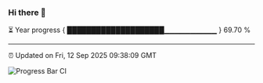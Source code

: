 ### Hi there 👋

⏳ Year progress { ████████████████████▁▁▁▁▁▁▁▁▁▁ } 69.70 %

---

⏰ Updated on Fri, 12 Sep 2025 09:38:09 GMT

![Progress Bar CI](https://github.com/IshwaranRudhara/GIT-ACTION/workflows/Progress%20Bar%20CI/badge.svg)
